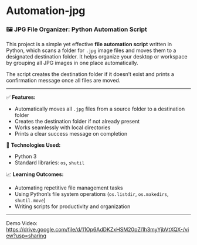 # Automation-jpg

### 🖼️ JPG File Organizer: Python Automation Script

This project is a simple yet effective **file automation script** written in Python, which scans a folder for `.jpg` image files and moves them to a designated destination folder. It helps organize your desktop or workspace by grouping all JPG images in one place automatically.

The script creates the destination folder if it doesn’t exist and prints a confirmation message once all files are moved.

---

✅ **Features:**

* Automatically moves all `.jpg` files from a source folder to a destination folder
* Creates the destination folder if not already present
* Works seamlessly with local directories
* Prints a clear success message on completion

🧰 **Technologies Used:**

* Python 3
* Standard libraries: `os`, `shutil`

📈 **Learning Outcomes:**

* Automating repetitive file management tasks
* Using Python’s file system operations (`os.listdir`, `os.makedirs`, `shutil.move`)
* Writing scripts for productivity and organization

---

Demo Video: https://drive.google.com/file/d/11Op6AdDKZxHSM20pZl1h3myYjbVtXQX-/view?usp=sharing
